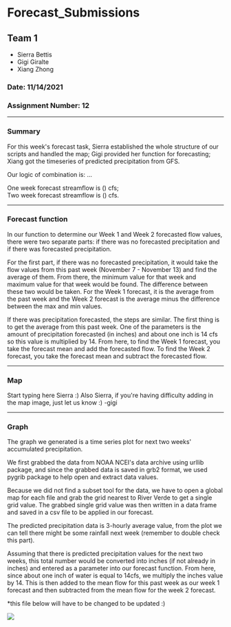 # Forecast_Submissions

## Team 1
- Sierra Bettis
- Gigi Giralte
- Xiang Zhong

### Date: 11/14/2021

### Assignment Number: 12
____________
### Summary
For this week's forecast task, Sierra established the whole structure of our scripts and handled the map; Gigi provided her function for forecasting; Xiang got the timeseries of predicted precipitation from GFS.

Our logic of combination is: ...

One week forecast streamflow is () cfs;\
Two week forecast streamflow is () cfs.

---
### Forecast function
In our function to determine our Week 1 and Week 2 forecasted flow values, there were two separate parts: if there was no forecasted precipitation and if there was forecasted precipitation.

For the first part, if there was no forecasted precipitation, it would take the flow values from this past week (November 7 - November 13) and find the average of them. From there, the minimum value for that week and maximum value for that week would be found. The difference between these two would be taken. For the Week 1 forecast, it is the average from the past week and the Week 2 forecast is the average minus the difference between the max and min values.

If there was precipitation forecasted, the steps are similar. The first thing is to get the average from this past week. One of the parameters is the amount of precipitation forecasted (in inches) and about one inch is 14 cfs so this value is multiplied by 14. From here, to find the Week 1 forecast, you take the forecast mean and add the forecasted flow. To find the Week 2 forecast, you take the forecast mean and subtract the forecasted flow.

---
### Map
Start typing here Sierra :) Also Sierra, if you're having difficulty adding in the map image, just let us know :) -gigi

---
### Graph
The graph we generated is a time series plot for next two weeks' accumulated precipitation.

We first grabbed the data from NOAA NCEI's data archive using urllib package, and since the grabbed data is saved in grb2 format, we used pygrib package to help open and extract data values.

Because we did not find a subset tool for the data, we have to open a global map for each file and grab the grid nearest to River Verde to get a single grid value. The grabbed single grid value was then written in a data frame and saved in a csv file to be applied in our forecast.

The predicted precipitation data is 3-hourly average value, from the plot we can tell there might be some rainfall next week (remember to double check this part).

Assuming that there is predicted precipitation values for the next two weeks, this total number would be converted into inches (if not already in inches) and entered as a parameter into our forecast function. From here, since about one inch of water is equal to 14cfs, we multiply the inches value by 14. This is then added to the mean flow for this past week as our week 1 forecast and then subtracted from the mean flow for the week 2 forecast.

*this file below will have to be changed to be updated :) 

![](assets/README-69b0c05b.png)
